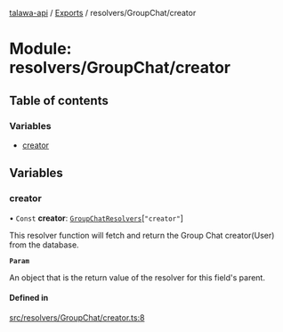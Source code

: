 [talawa-api](../README.md) / [Exports](../modules.md) / resolvers/GroupChat/creator

# Module: resolvers/GroupChat/creator

## Table of contents

### Variables

- [creator](resolvers_GroupChat_creator.md#creator)

## Variables

### creator

• `Const` **creator**: [`GroupChatResolvers`](types_generatedGraphQLTypes.md#groupchatresolvers)[``"creator"``]

This resolver function will fetch and return the Group Chat creator(User) from the database.

**`Param`**

An object that is the return value of the resolver for this field's parent.

#### Defined in

[src/resolvers/GroupChat/creator.ts:8](https://github.com/PalisadoesFoundation/talawa-api/blob/0763f35/src/resolvers/GroupChat/creator.ts#L8)
